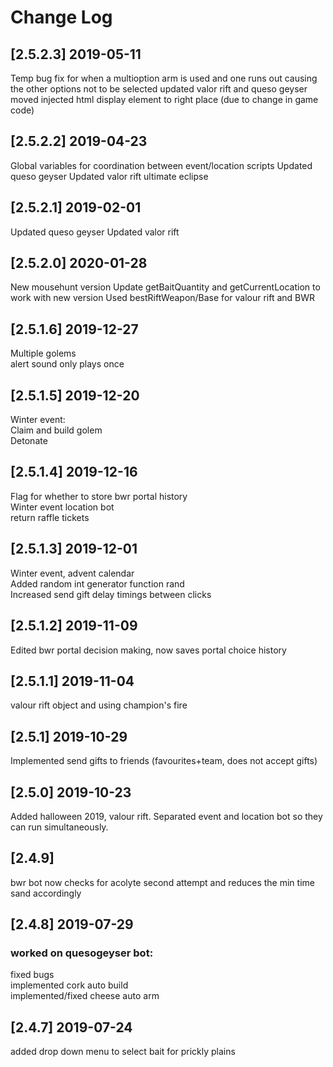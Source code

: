 # Change Log
## [2.5.2.3] 2019-05-11
Temp bug fix for when a multioption arm is used and one runs out causing the other options not to be selected
updated valor rift and queso geyser
moved injected html display element to right place (due to change in game code)
## [2.5.2.2] 2019-04-23
Global variables for coordination between event/location scripts
Updated queso geyser
Updated valor rift ultimate eclipse
## [2.5.2.1] 2019-02-01
Updated queso geyser
Updated valor rift
## [2.5.2.0] 2020-01-28
New mousehunt version
Update getBaitQuantity and getCurrentLocation to work with new version
Used bestRiftWeapon/Base for valour rift and BWR
## [2.5.1.6] 2019-12-27
Multiple golems  
alert sound only plays once
## [2.5.1.5] 2019-12-20
Winter event:  
Claim and build golem  
Detonate  
## [2.5.1.4] 2019-12-16
Flag for whether to store bwr portal history  
Winter event location bot  
return raffle tickets  
## [2.5.1.3] 2019-12-01
Winter event, advent calendar  
Added random int generator function rand  
Increased send gift delay timings between clicks  
## [2.5.1.2] 2019-11-09
Edited bwr portal decision making, now saves portal choice history  
## [2.5.1.1] 2019-11-04
valour rift object and using champion's fire  
## [2.5.1] 2019-10-29
Implemented send gifts to friends (favourites+team, does not accept gifts)  
## [2.5.0] 2019-10-23 
Added halloween 2019, valour rift. Separated event and location bot so they can run simultaneously.  
## [2.4.9] 
bwr bot now checks for acolyte second attempt and reduces the min time sand accordingly  
## [2.4.8] 2019-07-29  
### worked on quesogeyser bot:
fixed bugs  
implemented cork auto build  
implemented/fixed cheese auto arm   
## [2.4.7] 2019-07-24
added drop down menu to select bait for prickly plains  
